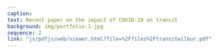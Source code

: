 ```yaml
---
caption:  
text: Recent paper on the impact of COVID-19 on transit
background: img/portfolio-1.jpg
sequence: 2
link: "js/pdfjs/web/viewer.html?file=%2Ffiles%2Ftransitwilbur.pdf"
---
```


 
